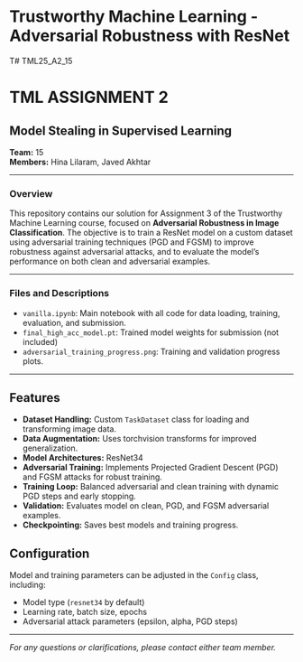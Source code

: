 # Trustworthy Machine Learning - Adversarial Robustness with ResNet

T# TML25_A2_15
# TML ASSIGNMENT 2  
## Model Stealing in Supervised Learning

**Team:** 15  
**Members:** Hina Lilaram, Javed Akhtar

---

### Overview

This repository contains our solution for Assignment 3 of the Trustworthy Machine Learning course, focused on **Adversarial Robustness in Image Classification**. The objective is to train a ResNet model on a custom dataset using adversarial training techniques (PGD and FGSM) to improve robustness against adversarial attacks, and to evaluate the model’s performance on both clean and adversarial examples.

---


### Files and Descriptions

- `vanilla.ipynb`: Main notebook with all code for data loading, training, evaluation, and submission.
- `final_high_acc_model.pt`: Trained model weights for submission (not included)
- `adversarial_training_progress.png`: Training and validation progress plots.

---

## Features

- **Dataset Handling:** Custom `TaskDataset` class for loading and transforming image data.
- **Data Augmentation:** Uses torchvision transforms for improved generalization.
- **Model Architectures:**  ResNet34
- **Adversarial Training:** Implements Projected Gradient Descent (PGD) and FGSM attacks for robust training.
- **Training Loop:** Balanced adversarial and clean training with dynamic PGD steps and early stopping.
- **Validation:** Evaluates model on clean, PGD, and FGSM adversarial examples.
- **Checkpointing:** Saves best models and training progress.

## Configuration

Model and training parameters can be adjusted in the `Config` class, including:
- Model type (`resnet34` by default)
- Learning rate, batch size, epochs
- Adversarial attack parameters (epsilon, alpha, PGD steps)

---

*For any questions or clarifications, please contact either team member.*